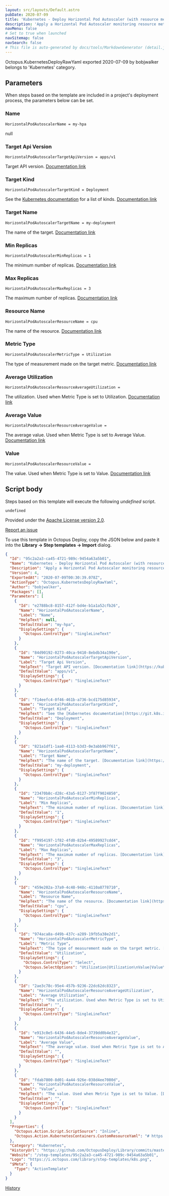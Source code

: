 ```yaml
---
layout: src/layouts/Default.astro
pubDate: 2020-07-09
title: 'Kubernetes - Deploy Horizontal Pod Autoscaler (with resource metrics)'
description: 'Apply a Horizontal Pod Autoscaler monitoring resource metrics to a Kubernetes cluster.'
navMenu: false
# Set to true when launched
navSitemap: false
navSearch: false
# This file is auto-generated by docs/tools/MarkdownGenerator (detail.js)
---
```


Octopus.KubernetesDeployRawYaml exported 2020-07-09 by bobjwalker belongs to 'Kubernetes' category.

## Parameters

When steps based on the template are included in a project's deployment process, the parameters below can be set.


<div class="param">

### Name

`HorizontalPodAutoscalerName = my-hpa`

null

</div>
        
<div class="param">

### Target Api Version

`HorizontalPodAutoscalerTargetApiVersion = apps/v1`

Target API version. [Documentation link](https://kubernetes.io/docs/reference/generated/kubernetes-api/v1.18/#crossversionobjectreference-v1-autoscaling)

</div>
        
<div class="param">

### Target Kind

`HorizontalPodAutoscalerTargetKind = Deployment`

See the [Kubernetes documentation](https://git.k8s.io/community/contributors/devel/sig-architecture/api-conventions.md#types-kinds) for a list of kinds. [Documentation link](https://kubernetes.io/docs/reference/generated/kubernetes-api/v1.18/#crossversionobjectreference-v1-autoscaling)

</div>
        
<div class="param">

### Target Name

`HorizontalPodAutoscalerTargetName = my-deployment`

The name of the target. [Documentation link](https://kubernetes.io/docs/reference/generated/kubernetes-api/v1.18/#crossversionobjectreference-v1-autoscaling)

</div>
        
<div class="param">

### Min Replicas

`HorizontalPodAutoscalerMinReplicas = 1`

The minimum number of replicas. [Documentation link](https://kubernetes.io/docs/reference/generated/kubernetes-api/v1.18/#horizontalpodautoscalerspec-v1-autoscaling)

</div>
        
<div class="param">

### Max Replicas

`HorizontalPodAutoscalerMaxReplicas = 3`

The maximum number of replicas. [Documentation link](https://kubernetes.io/docs/reference/generated/kubernetes-api/v1.18/#horizontalpodautoscalerspec-v1-autoscaling)

</div>
        
<div class="param">

### Resource Name

`HorizontalPodAutoscalerResourceName = cpu`

The name of the resource. [Documentation link](https://kubernetes.io/docs/reference/generated/kubernetes-api/v1.18/#resourcemetricsource-v2beta2-autoscaling)

</div>
        
<div class="param">

### Metric Type

`HorizontalPodAutoscalerMetricType = Utilization`

The type of measurement made on the target metric. [Documentation link](https://kubernetes.io/docs/reference/generated/kubernetes-api/v1.18/#metrictarget-v2beta2-autoscaling)

</div>
        
<div class="param">

### Average Utilization

`HorizontalPodAutoscalerResourceAverageUtilization = `

The utilization. Used when Metric Type is set to Utilization. [Documentation link](https://kubernetes.io/docs/reference/generated/kubernetes-api/v1.18/#metrictarget-v2beta2-autoscaling)

</div>
        
<div class="param">

### Average Value

`HorizontalPodAutoscalerResourceAverageValue = `

The average value. Used when Metric Type is set to Average Value. [Documentation link](https://kubernetes.io/docs/reference/generated/kubernetes-api/v1.18/#metrictarget-v2beta2-autoscaling)

</div>
        
<div class="param">

### Value

`HorizontalPodAutoscalerResourceValue = `

The value. Used when Metric Type is set to Value. [Documentation link](https://kubernetes.io/docs/reference/generated/kubernetes-api/v1.18/#metrictarget-v2beta2-autoscaling)

</div>
        

## Script body

Steps based on this template will execute the following *undefined* script.

```text
undefined
```

Provided under the [Apache License version 2.0](https://github.com/OctopusDeploy/Library/blob/master/LICENSE.txt).

[Report an issue](https://github.com/OctopusDeploy/Library/issues/new?assignees=&labels=&projects=&template=bug-report.yml&title=Issue%20with%20Kubernetes%20-%20Deploy%20Horizontal%20Pod%20Autoscaler%20(with%20resource%20metrics)&step-template=Kubernetes%20-%20Deploy%20Horizontal%20Pod%20Autoscaler%20(with%20resource%20metrics))

<div class="get-json">

To use this template in Octopus Deploy, copy the JSON below and paste it into the **Library → Step templates → Import** dialog.

```json
{
  "Id": "95c2a2a3-ca45-4721-989c-9454a63a5b01",
  "Name": "Kubernetes - Deploy Horizontal Pod Autoscaler (with resource metrics)",
  "Description": "Apply a Horizontal Pod Autoscaler monitoring resource metrics to a Kubernetes cluster.",
  "Version": 4,
  "ExportedAt": "2020-07-09T00:30:39.078Z",
  "ActionType": "Octopus.KubernetesDeployRawYaml",
  "Author": "bobjwalker",
  "Packages": [],
  "Parameters": [
    {
      "Id": "e2788bc8-8157-412f-bd4e-b1a1a52cfb26",
      "Name": "HorizontalPodAutoscalerName",
      "Label": "Name",
      "HelpText": null,
      "DefaultValue": "my-hpa",
      "DisplaySettings": {
        "Octopus.ControlType": "SingleLineText"
      }
    },
    {
      "Id": "84d90192-0273-40ca-9410-8ebdb34a190e",
      "Name": "HorizontalPodAutoscalerTargetApiVersion",
      "Label": "Target Api Version",
      "HelpText": "Target API version. [Documentation link](https://kubernetes.io/docs/reference/generated/kubernetes-api/v1.18/#crossversionobjectreference-v1-autoscaling)",
      "DefaultValue": "apps/v1",
      "DisplaySettings": {
        "Octopus.ControlType": "SingleLineText"
      }
    },
    {
      "Id": "f14eefc4-0f46-461b-a736-bcd175d85934",
      "Name": "HorizontalPodAutoscalerTargetKind",
      "Label": "Target Kind",
      "HelpText": "See the [Kubernetes documentation](https://git.k8s.io/community/contributors/devel/sig-architecture/api-conventions.md#types-kinds) for a list of kinds. [Documentation link](https://kubernetes.io/docs/reference/generated/kubernetes-api/v1.18/#crossversionobjectreference-v1-autoscaling)",
      "DefaultValue": "Deployment",
      "DisplaySettings": {
        "Octopus.ControlType": "SingleLineText"
      }
    },
    {
      "Id": "821a1df1-1aa0-4113-b3d3-0e3abb967f61",
      "Name": "HorizontalPodAutoscalerTargetName",
      "Label": "Target Name",
      "HelpText": "The name of the target. [Documentation link](https://kubernetes.io/docs/reference/generated/kubernetes-api/v1.18/#crossversionobjectreference-v1-autoscaling)",
      "DefaultValue": "my-deployment",
      "DisplaySettings": {
        "Octopus.ControlType": "SingleLineText"
      }
    },
    {
      "Id": "23470b8c-d28c-43a5-8127-3f87f9024850",
      "Name": "HorizontalPodAutoscalerMinReplicas",
      "Label": "Min Replicas",
      "HelpText": "The minimum number of replicas. [Documentation link](https://kubernetes.io/docs/reference/generated/kubernetes-api/v1.18/#horizontalpodautoscalerspec-v1-autoscaling)",
      "DefaultValue": "1",
      "DisplaySettings": {
        "Octopus.ControlType": "SingleLineText"
      }
    },
    {
      "Id": "f9954197-1f82-4fd0-82b4-49589927cdd4",
      "Name": "HorizontalPodAutoscalerMaxReplicas",
      "Label": "Max Replicas",
      "HelpText": "The maximum number of replicas. [Documentation link](https://kubernetes.io/docs/reference/generated/kubernetes-api/v1.18/#horizontalpodautoscalerspec-v1-autoscaling)",
      "DefaultValue": "3",
      "DisplaySettings": {
        "Octopus.ControlType": "SingleLineText"
      }
    },
    {
      "Id": "459e202a-37a9-4c48-948c-4110a8778710",
      "Name": "HorizontalPodAutoscalerResourceName",
      "Label": "Resource Name",
      "HelpText": "The name of the resource. [Documentation link](https://kubernetes.io/docs/reference/generated/kubernetes-api/v1.18/#resourcemetricsource-v2beta2-autoscaling)",
      "DefaultValue": "cpu",
      "DisplaySettings": {
        "Octopus.ControlType": "SingleLineText"
      }
    },
    {
      "Id": "974aca8a-d49b-437c-a289-19fb5a38e2d1",
      "Name": "HorizontalPodAutoscalerMetricType",
      "Label": "Metric Type",
      "HelpText": "The type of measurement made on the target metric. [Documentation link](https://kubernetes.io/docs/reference/generated/kubernetes-api/v1.18/#metrictarget-v2beta2-autoscaling)",
      "DefaultValue": "Utilization",
      "DisplaySettings": {
        "Octopus.ControlType": "Select",
        "Octopus.SelectOptions": "Utilization|Utilization\nValue|Value\nAverageValue|Average Value"
      }
    },
    {
      "Id": "2ae3c78c-95e4-457b-9236-22dc62dc8323",
      "Name": "HorizontalPodAutoscalerResourceAverageUtilization",
      "Label": "Average Utilization",
      "HelpText": "The utilization. Used when Metric Type is set to Utilization. [Documentation link](https://kubernetes.io/docs/reference/generated/kubernetes-api/v1.18/#metrictarget-v2beta2-autoscaling)",
      "DefaultValue": "",
      "DisplaySettings": {
        "Octopus.ControlType": "SingleLineText"
      }
    },
    {
      "Id": "e913c0e5-6436-44e5-8de4-3739dd0b4e32",
      "Name": "HorizontalPodAutoscalerResourceAverageValue",
      "Label": "Average Value",
      "HelpText": "The average value. Used when Metric Type is set to Average Value. [Documentation link](https://kubernetes.io/docs/reference/generated/kubernetes-api/v1.18/#metrictarget-v2beta2-autoscaling)",
      "DefaultValue": "",
      "DisplaySettings": {
        "Octopus.ControlType": "SingleLineText"
      }
    },
    {
      "Id": "fdab7800-8d01-4a44-926e-038d4ee7080d",
      "Name": "HorizontalPodAutoscalerResourceValue",
      "Label": "Value",
      "HelpText": "The value. Used when Metric Type is set to Value. [Documentation link](https://kubernetes.io/docs/reference/generated/kubernetes-api/v1.18/#metrictarget-v2beta2-autoscaling)",
      "DefaultValue": "",
      "DisplaySettings": {
        "Octopus.ControlType": "SingleLineText"
      }
    }
  ],
  "Properties": {
    "Octopus.Action.Script.ScriptSource": "Inline",
    "Octopus.Action.KubernetesContainers.CustomResourceYaml": "# https://kubernetes.io/docs/reference/generated/kubernetes-api/v1.18/#horizontalpodautoscaler-v1-autoscaling\napiVersion: autoscaling/v2beta2\nkind: HorizontalPodAutoscaler\nmetadata:\n  name: #{HorizontalPodAutoscalerName}\nspec:\n  # https://kubernetes.io/docs/reference/generated/kubernetes-api/v1.18/#horizontalpodautoscalerspec-v1-autoscaling\n  scaleTargetRef:\n    apiVersion: #{HorizontalPodAutoscalerTargetApiVersion}\n    kind: #{HorizontalPodAutoscalerTargetKind}\n    name: #{HorizontalPodAutoscalerTargetName}\n  minReplicas: #{HorizontalPodAutoscalerMinReplicas}\n  maxReplicas: #{HorizontalPodAutoscalerMaxReplicas}\n  # https://kubernetes.io/docs/reference/generated/kubernetes-api/v1.18/#metricspec-v2beta2-autoscaling\n  metrics:  \t\n  - type: Resource\n    # https://kubernetes.io/docs/reference/generated/kubernetes-api/v1.18/#resourcemetricsource-v2beta2-autoscaling\n    resource:\n      name: #{HorizontalPodAutoscalerResourceName}\n      # https://kubernetes.io/docs/reference/generated/kubernetes-api/v1.18/#metrictarget-v2beta2-autoscaling\n      target:\n        type: #{HorizontalPodAutoscalerMetricType}\n        #{if HorizontalPodAutoscalerMetricType == \"AverageUtilization\"}#{if HorizontalPodAutoscalerResourceAverageUtilization}averageUtilization: #{HorizontalPodAutoscalerResourceAverageUtilization}#{/if}#{/if}\n        #{if HorizontalPodAutoscalerMetricType == \"AverageValue\"}#{if HorizontalPodAutoscalerResourceAverageValue}averageValue: #{HorizontalPodAutoscalerResourceAverageValue}#{/if}#{/if}\n        #{if HorizontalPodAutoscalerMetricType == \"Value\"}#{if HorizontalPodAutoscalerResourceValue}value: #{HorizontalPodAutoscalerResourceValue}#{/if}#{/if}"
  },
  "Category": "Kubernetes",
  "HistoryUrl": "https://github.com/OctopusDeploy/Library/commits/master/step-templates//opt/buildagent/work/75443764cd38076d/step-templates/k8s-hpa-resource-metrics.json",
  "Website": "/step-templates/95c2a2a3-ca45-4721-989c-9454a63a5b01",
  "Logo": "https://i.octopus.com/library/step-templates/k8s.png",
  "$Meta": {
    "Type": "ActionTemplate"
  }
}
```

[History](https://github.com/OctopusDeploy/Library/commits/master/step-templates/https://github.com/OctopusDeploy/Library/commits/master/step-templates//opt/buildagent/work/75443764cd38076d/step-templates/k8s-hpa-resource-metrics.json)

</div>
